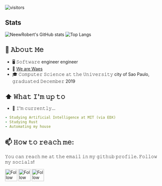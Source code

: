 ![visitors](https://vbr.wocr.tk/badge?page_id=neewrobert.neewrobert&color=00cf00)

## Stats
![NeewRobert's GitHub stats](https://github-readme-stats.vercel.app/api?username=neewrobert&theme=dark)
![Top Langs](https://github-readme-stats.vercel.app/api/top-langs/?username=neewrobert&hide_progress=false)

## :book: 𝙰𝚋𝚘𝚞𝚝 𝙼𝚎
- 🖥 𝚂𝚘𝚏𝚝𝚠𝚊𝚛𝚎 engineer engineer
- 💼 [We are Waes](https://wearewaes.com/)
- 🎓 𝙲𝚘𝚖𝚙𝚞𝚝𝚎𝚛 𝚂𝚌𝚒𝚎𝚗𝚌𝚎 𝚊𝚝 𝚝𝚑𝚎 𝚄𝚗𝚒𝚟𝚎𝚛𝚜𝚒𝚝𝚢 city of Sao Paulo, 𝚐𝚛𝚊𝚍𝚞𝚊𝚝𝚎𝚍 𝙳𝚎𝚌𝚎𝚖𝚋𝚎𝚛 2019


## ⬆ 𝚆𝚑𝚊𝚝 𝙸'𝚖 𝚞𝚙 𝚝𝚘
- 🔨 𝙸'𝚖 𝚌𝚞𝚛𝚛𝚎𝚗𝚝𝚕𝚢...
```yaml
- Studying Artificial Intelligence at MIT (via EDX)
- Studying Rust
- Automating my house
```

## 📫 𝙷𝚘𝚠 𝚝𝚘 𝚛𝚎𝚊𝚌𝚑 𝚖𝚎:
𝚈𝚘𝚞 𝚌𝚊𝚗 𝚛𝚎𝚊𝚌𝚑 𝚖𝚎 𝚊𝚝 𝚝𝚑𝚎 𝚎𝚖𝚊𝚒𝚕 𝚒𝚗 𝚖𝚢 𝚐𝚒𝚝𝚑𝚞𝚋 𝚙𝚛𝚘𝚏𝚒𝚕𝚎. 𝙵𝚘𝚕𝚕𝚘𝚠 𝚖𝚢 𝚜𝚘𝚌𝚒𝚊𝚕𝚜!

[<img src="https://raw.githubusercontent.com/Raymo111/Raymo111/master/socials/linkedin.png" height="40em" align="center" alt="Follow NeewRobert on LinkedIn" title="Follow NeewRobert on LinkedIn"/>](https://linkedin.com/in/neewrobert)
[<img src="https://raw.githubusercontent.com/Raymo111/Raymo111/master/socials/twitter.svg" height="40em" align="center" alt="Follow NeewRobert on Twitter" title="Follow NeewRobert on Twitter"/>](https://twitter.com/neewrobert)
[<img src="https://raw.githubusercontent.com/Raymo111/Raymo111/master/socials/instagram.svg" height="40em" align="center" alt="Follow NeewRobert on Instagram" title="Follow NeewRobert on Instagram"/>](https://instagram.com/neewrobert)


